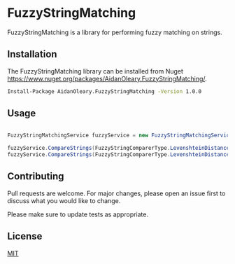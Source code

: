 # FuzzyStringMatching

FuzzyStringMatching is a library for performing fuzzy matching on strings.

## Installation
The FuzzyStringMatching library can be installed from Nuget https://www.nuget.org/packages/AidanOleary.FuzzyStringMatching/.

```bash
Install-Package AidanOleary.FuzzyStringMatching -Version 1.0.0
```

## Usage

```csharp

FuzzyStringMatchingService fuzzyService = new FuzzyStringMatchingService();

fuzzyService.CompareStrings(FuzzyStringComparerType.LevenshteinDistance, "hello", "helloworld"); // returns 5 (Levenshtein Edit distance)
fuzzyService.CompareStrings(FuzzyStringComparerType.LevenshteinDistancePercentage, "hello", "helloworld"); // returns 50 (The similarity percentage)


```

## Contributing
Pull requests are welcome. For major changes, please open an issue first to discuss what you would like to change.

Please make sure to update tests as appropriate.

## License
[MIT](https://choosealicense.com/licenses/mit/)
